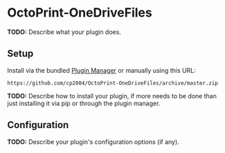 # OctoPrint-OneDriveFiles

**TODO:** Describe what your plugin does.

## Setup

Install via the bundled [Plugin Manager](https://docs.octoprint.org/en/master/bundledplugins/pluginmanager.html)
or manually using this URL:

    https://github.com/cp2004/OctoPrint-OneDriveFiles/archive/master.zip

**TODO:** Describe how to install your plugin, if more needs to be done than just installing it via pip or through
the plugin manager.

## Configuration

**TODO:** Describe your plugin's configuration options (if any).
